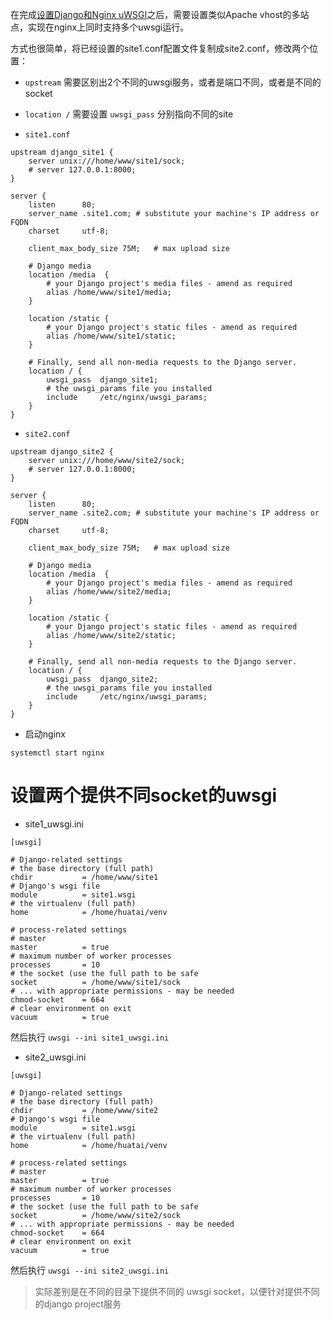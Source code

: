 在完成[设置Django和Nginx uWSGI](service/nginx/setup_django_with_uwsgi_nginx.md)之后，需要设置类似Apache vhost的多站点，实现在nginx上同时支持多个uwsgi运行。

方式也很简单，将已经设置的site1.conf配置文件复制成site2.conf，修改两个位置：

* `upstream` 需要区别出2个不同的uwsgi服务，或者是端口不同，或者是不同的socket
* `location /` 需要设置 `uwsgi_pass` 分别指向不同的site

* `site1.conf`

```
upstream django_site1 {
    server unix:///home/www/site1/sock;
    # server 127.0.0.1:8000;
}

server {
    listen      80;
    server_name .site1.com; # substitute your machine's IP address or FQDN
    charset     utf-8;
    
    client_max_body_size 75M;   # max upload size

    # Django media
    location /media  {
        # your Django project's media files - amend as required
        alias /home/www/site1/media;
    }

    location /static {
        # your Django project's static files - amend as required
        alias /home/www/site1/static;
    }

    # Finally, send all non-media requests to the Django server.
    location / {
        uwsgi_pass  django_site1;
        # the uwsgi_params file you installed
        include     /etc/nginx/uwsgi_params; 
    }
}
```

* `site2.conf`

```
upstream django_site2 {
    server unix:///home/www/site2/sock;
    # server 127.0.0.1:8000;
}

server {
    listen      80;
    server_name .site2.com; # substitute your machine's IP address or FQDN
    charset     utf-8;
    
    client_max_body_size 75M;   # max upload size

    # Django media
    location /media  {
        # your Django project's media files - amend as required
        alias /home/www/site2/media;
    }

    location /static {
        # your Django project's static files - amend as required
        alias /home/www/site2/static;
    }

    # Finally, send all non-media requests to the Django server.
    location / {
        uwsgi_pass  django_site2;
        # the uwsgi_params file you installed
        include     /etc/nginx/uwsgi_params; 
    }
}
```

* 启动nginx

```
systemctl start nginx
```

# 设置两个提供不同socket的uwsgi

* site1_uwsgi.ini

```
[uwsgi]

# Django-related settings
# the base directory (full path)
chdir           = /home/www/site1
# Django's wsgi file
module          = site1.wsgi
# the virtualenv (full path)
home            = /home/huatai/venv

# process-related settings
# master
master          = true
# maximum number of worker processes
processes       = 10
# the socket (use the full path to be safe
socket          = /home/www/site1/sock
# ... with appropriate permissions - may be needed
chmod-socket    = 664
# clear environment on exit
vacuum          = true
```

然后执行 `uwsgi --ini site1_uwsgi.ini`

* site2_uwsgi.ini

```
[uwsgi]

# Django-related settings
# the base directory (full path)
chdir           = /home/www/site2
# Django's wsgi file
module          = site1.wsgi
# the virtualenv (full path)
home            = /home/huatai/venv

# process-related settings
# master
master          = true
# maximum number of worker processes
processes       = 10
# the socket (use the full path to be safe
socket          = /home/www/site2/sock
# ... with appropriate permissions - may be needed
chmod-socket    = 664
# clear environment on exit
vacuum          = true
```

然后执行 `uwsgi --ini site2_uwsgi.ini`

> 实际差别是在不同的目录下提供不同的 uwsgi socket，以便针对提供不同的django project服务